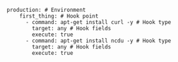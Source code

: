 <!-- usedin: [ _includes/_inlines/Deployment/common/deploy-hooks/deploy-hooks_use-a-command-deploy-hook.md] -->

```

production: # Environment
    first_thing: # Hook point
      - command: apt-get install curl -y # Hook type
        target: any # Hook fields
        execute: true
      - command: apt-get install ncdu -y # Hook type
        target: any # Hook fields
        execute: true  

```
